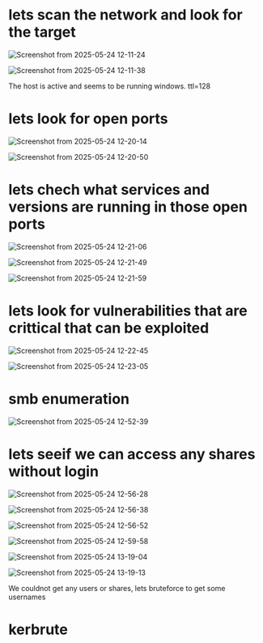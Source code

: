 # lets scan the network and look for the target

![Screenshot from 2025-05-24 12-11-24](https://github.com/user-attachments/assets/62554c4d-6c35-4e71-9beb-7a9eb428f8d7)

![Screenshot from 2025-05-24 12-11-38](https://github.com/user-attachments/assets/9f816008-45c1-40e4-9ae6-324800ab244b)

The host is active and seems to be running windows. ttl=128

# lets look for open ports

![Screenshot from 2025-05-24 12-20-14](https://github.com/user-attachments/assets/cda823ba-41d3-4269-bb32-69aaac03cd2e)

![Screenshot from 2025-05-24 12-20-50](https://github.com/user-attachments/assets/76f052b6-a204-424d-b38f-0166ba6e3b90)

# lets chech what services and versions are running in those open ports

![Screenshot from 2025-05-24 12-21-06](https://github.com/user-attachments/assets/83862e61-116d-4922-a021-75c04005ca17)

![Screenshot from 2025-05-24 12-21-49](https://github.com/user-attachments/assets/98cb101c-7e01-4c8b-9594-fd998578a0e1)

![Screenshot from 2025-05-24 12-21-59](https://github.com/user-attachments/assets/733eac3b-566c-4485-85ee-6c4bdba6203d)

# lets look for vulnerabilities that are crittical that can be exploited

![Screenshot from 2025-05-24 12-22-45](https://github.com/user-attachments/assets/5156dcd3-5905-4b81-b544-748278c7d01a)

![Screenshot from 2025-05-24 12-23-05](https://github.com/user-attachments/assets/c3e1b747-e662-4c21-8251-03a6cdaafe42)

# smb enumeration

![Screenshot from 2025-05-24 12-52-39](https://github.com/user-attachments/assets/f588f171-4cf0-40a8-8f07-be2811bbf0d5)

# lets seeif we can access any shares without login

![Screenshot from 2025-05-24 12-56-28](https://github.com/user-attachments/assets/39758443-f505-4ccd-9aa9-2c0e279e2f53)

![Screenshot from 2025-05-24 12-56-38](https://github.com/user-attachments/assets/7bcea0ec-de51-432a-81f4-65771ddd1a84)

![Screenshot from 2025-05-24 12-56-52](https://github.com/user-attachments/assets/87cd9794-6061-4d33-9705-dd2c8b3ecfce)

![Screenshot from 2025-05-24 12-59-58](https://github.com/user-attachments/assets/e597dacc-5080-4c3e-b98c-c4acd479b7b2)

![Screenshot from 2025-05-24 13-19-04](https://github.com/user-attachments/assets/2fe1c2f9-3ad7-45e0-9a53-289333a8417e)

![Screenshot from 2025-05-24 13-19-13](https://github.com/user-attachments/assets/c4ee60b3-2dc4-46dc-981e-dfcb6554d4d5)

We couldnot get any users or shares, lets bruteforce to get some usernames 

# kerbrute











